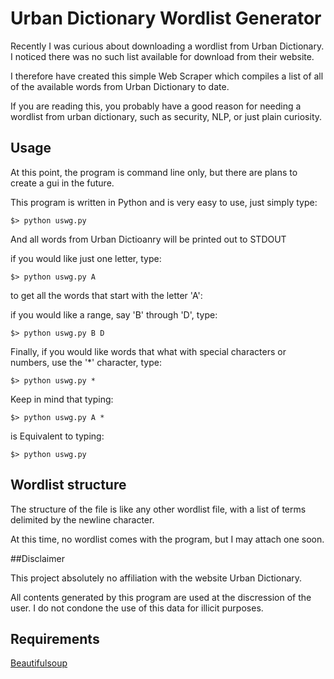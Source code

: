 # Urban Dictionary Wordlist Generator

Recently I was curious about downloading a wordlist from Urban Dictionary.
I noticed there was no such list available for download from their website.

I therefore have created this simple Web Scraper which compiles a list of all
of the available words from Urban Dictionary to date.

If you are reading this, you probably have a good reason for needing a 
wordlist from urban dictionary, such as security, NLP, or just plain curiosity.

## Usage

At this point, the program is command line only, but there are plans to
create a gui in the future.

This program is written in Python and is very easy to use, just simply type:

    $> python uswg.py

And all words from Urban Dictioanry will be printed out to STDOUT 

if you would like just one letter, type:

    $> python uswg.py A

to get all the words that start with the letter 'A':

if you would like a range, say 'B' through 'D', type:

    $> python uswg.py B D

Finally, if you would like words that what with special characters or numbers,
use the '*' character, type:

    $> python uswg.py *

Keep in mind that typing:

    $> python uswg.py A *

is Equivalent to typing:

    $> python uswg.py

## Wordlist structure

The structure of the file is like any other wordlist file, with a list of terms
delimited by the newline character.

At this time, no wordlist comes with the program, but I may attach one soon.

##Disclaimer

This project absolutely no affiliation with the website Urban Dictionary.

All contents generated by this program are used at the discression of the user. 
I do not condone the use of this data for illicit purposes. 

## Requirements

[Beautifulsoup](http://www.crummy.com/software/BeautifulSoup/)